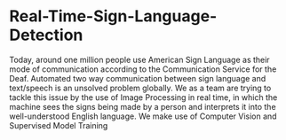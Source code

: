 # Real-Time-Sign-Language-Detection
Today, around one million people use American Sign Language as their mode of communication according to the Communication Service for the Deaf. Automated two way communication between sign language and text/speech is an unsolved problem globally. We as a team are trying to tackle this issue by the use of Image Processing in real time, in which the machine sees the signs being made by a person and interprets it into the well-understood English language. We make use of Computer Vision and Supervised Model Training
